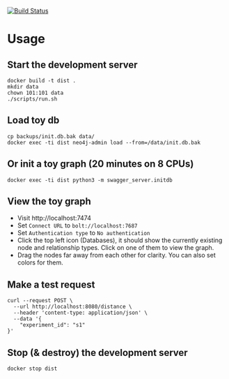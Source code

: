 [![Build Status](https://travis-ci.com/iqbal-lab-org/dist-api-prototype.svg?branch=master)](https://travis-ci.com/iqbal-lab-org/dist-api-prototype)

# Usage

## Start the development server
```shell script
docker build -t dist .
mkdir data
chown 101:101 data
./scripts/run.sh
```

## Load toy db
```shell script
cp backups/init.db.bak data/
docker exec -ti dist neo4j-admin load --from=/data/init.db.bak
```

## Or init a toy graph (20 minutes on 8 CPUs)
```shell script
docker exec -ti dist python3 -m swagger_server.initdb
```

## View the toy graph
* Visit http://localhost:7474
* Set `Connect URL` to `bolt://localhost:7687`
* Set `Authentication type` to `No authentication`
* Click the top left icon (Databases), it should show the currently existing node and relationship types. Click on one of them to view the graph.
* Drag the nodes far away from each other for clarity. You can also set colors for them.

## Make a test request
```shell script
curl --request POST \
  --url http://localhost:8080/distance \
  --header 'content-type: application/json' \
  --data '{
	"experiment_id": "s1"
}'
```

## Stop (& destroy) the development server
```shell script
docker stop dist
```
